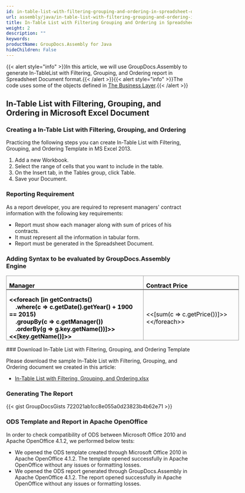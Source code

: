 ```yaml
---
id: in-table-list-with-filtering-grouping-and-ordering-in-spreadsheet-document
url: assembly/java/in-table-list-with-filtering-grouping-and-ordering-in-spreadsheet-document
title: In-Table List with Filtering Grouping and Ordering in Spreadsheet Document
weight: 2
description: ""
keywords: 
productName: GroupDocs.Assembly for Java
hideChildren: False
---
```

{{< alert style="info" >}}In this article, we will use GroupDocs.Assembly to generate In-TableList with Filtering, Grouping, and Ordering report in Spreadsheet Document format.{{< /alert >}}{{< alert style="info" >}}The code uses some of the objects defined in [The Business Layer](https://docs.groupdocs.com/assembly/java/the-business-layer/).{{< /alert >}}

## In-Table List with Filtering, Grouping, and Ordering in Microsoft Excel Document

### Creating a In-Table List with Filtering, Grouping, and Ordering

Practicing the following steps you can create In-Table List with Filtering, Grouping, and Ordering Template in MS Excel 2013.

1.  Add a new Workbook.
2.  Select the range of cells that you want to include in the table.
3.  On the Insert tab, in the Tables group, click Table.
4.  Save your Document.

### Reporting Requirement

As a report developer, you are required to represent managers' contract information with the following key requirements:

*   Report must show each manager along with sum of prices of his contracts.
*   It must represent all the information in tabular form.
*   Report must be generated in the Spreadsheet Document.

### Adding Syntax to be evaluated by GroupDocs.Assembly Engine

<table class="MsoNormalTable" border="0" cellspacing="0" cellpadding="0" width="632" style="width: 474pt; border-collapse: collapse;"><tbody><tr style="height: 15.75pt;"><td width="376" style="width: 282pt; border-top-color: rgb(153, 153, 153); border-top-style: solid; border-top-width: 1pt; border-right-color: rgb(153, 153, 153); border-right-style: solid; border-right-width: 1pt; border-bottom-color: rgb(102, 102, 102); border-bottom-style: solid; border-bottom-width: 1.5pt; border-left-color: rgb(153, 153, 153); border-left-style: solid; border-left-width: 1pt; padding-top: 0in; padding-right: 5.4pt; padding-bottom: 0in; padding-left: 5.4pt; height: 15.75pt;"><p class="MsoNormal" style="margin-bottom: 0.0001pt; line-height: normal;"><b><span style="color: black;">Manager</span></b></p></td><td width="256" style="width: 192pt; border-top-color: rgb(153, 153, 153); border-top-style: solid; border-top-width: 1pt; border-left-color: initial; border-left-style: none; border-left-width: initial; border-bottom-color: rgb(102, 102, 102); border-bottom-style: solid; border-bottom-width: 1.5pt; border-right-color: rgb(153, 153, 153); border-right-style: solid; border-right-width: 1pt; padding-top: 0in; padding-right: 5.4pt; padding-bottom: 0in; padding-left: 5.4pt; height: 15.75pt;"><p class="MsoNormal" style="margin-bottom: 0.0001pt; line-height: normal;"><b><span style="color: black;">Contract Price</span></b></p></td></tr><tr style="height: 61.5pt;"><td width="376" style="width: 282pt; border-top-color: initial; border-top-style: none; border-top-width: initial; border-right-color: rgb(153, 153, 153); border-right-style: solid; border-right-width: 1pt; border-bottom-color: rgb(153, 153, 153); border-bottom-style: solid; border-bottom-width: 1pt; border-left-color: rgb(153, 153, 153); border-left-style: solid; border-left-width: 1pt; padding-top: 0in; padding-right: 5.4pt; padding-bottom: 0in; padding-left: 5.4pt; height: 61.5pt;"><p class="MsoNormal" style="margin-bottom: 0.0001pt; line-height: normal;"><b><span style="color: black;">&lt;&lt;foreach [in getContracts()<br>&nbsp;&nbsp;&nbsp; .where(c =&gt; c.getDate().getYear() + 1900 == 2015)<br>&nbsp;&nbsp;&nbsp; .groupBy(c =&gt; c.getManager())<br>&nbsp;&nbsp;&nbsp; .orderBy(g =&gt; g.key.getName())]&gt;&gt;&lt;&lt;[key.getName()]&gt;&gt;</span></b></p></td><td width="256" style="width: 192pt; border-top-color: initial; border-top-style: none; border-top-width: initial; border-left-color: initial; border-left-style: none; border-left-width: initial; border-bottom-color: rgb(153, 153, 153); border-bottom-style: solid; border-bottom-width: 1pt; border-right-color: rgb(153, 153, 153); border-right-style: solid; border-right-width: 1pt; padding-top: 0in; padding-right: 5.4pt; padding-bottom: 0in; padding-left: 5.4pt; height: 61.5pt;"><p class="MsoNormal" style="margin-bottom: 0.0001pt; line-height: normal;"><span style="color: black;">&lt;&lt;[sum(c =&gt; c.getPrice())]&gt;&gt;&lt;&lt;/foreach&gt;&gt;</span></p></td></tr></tbody></table>
### Download In-Table List with Filtering, Grouping, and Ordering Template

Please download the sample In-Table List with Filtering, Grouping, and Ordering document we created in this article:

*   [In-Table List with Filtering, Grouping, and Ordering.xlsx](https://github.com/groupdocs-assembly/GroupDocs.Assembly-for-Java/blob/master/Examples/GroupDocs.Assembly.Examples.Java/Data/Storage/Spreadsheet%20Templates/In-Table%20List%20with%20Filtering%2C%20Grouping%2C%20and%20Ordering.xlsx?raw=true)

### Generating The Report

{{< gist GroupDocsGists 722021ab1cc8e055a0d23823b4b62e71 >}}

### ODS Template and Report in Apache OpenOffice

In order to check compatibility of ODS between Microsoft Office 2010 and Apache OpenOffice 4.1.2, we performed below tests:

*   We opened the ODS template created through Microsoft Office 2010 in Apache OpenOffice 4.1.2. The template opened successfully in Apache OpenOffice without any issues or formatting losses.
*   We opened the ODS report generated through GroupDocs.Assembly in Apache OpenOffice 4.1.2. The report opened successfully in Apache OpenOffice without any issues or formatting losses.
